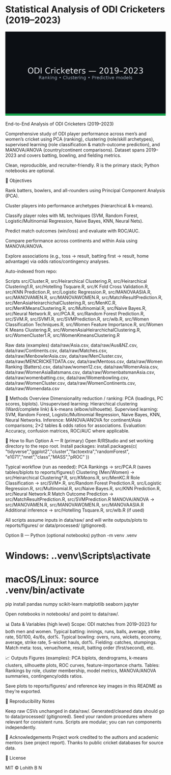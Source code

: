 # Statistical Analysis of ODI Cricketers (2019–2023)

![Banner](assets/banner.png)

End-to-End Analysis of ODI Cricketers (2019–2023)

Comprehensive study of ODI player performance across men’s and women’s cricket using PCA (ranking), clustering (role/skill archetypes), supervised learning (role classification & match-outcome prediction), and MANOVA/ANOVA (country/continent comparisons). Dataset spans 2019–2023 and covers batting, bowling, and fielding metrics.

Clean, reproducible, and recruiter-friendly. R is the primary stack; Python notebooks are optional.

🎯 Objectives

Rank batters, bowlers, and all-rounders using Principal Component Analysis (PCA).

Cluster players into performance archetypes (hierarchical & k-means).

Classify player roles with ML techniques (SVM, Random Forest, Logistic/Multinomial Regression, Naive Bayes, KNN, Neural Nets).

Predict match outcomes (win/loss) and evaluate with ROC/AUC.

Compare performance across continents and within Asia using MANOVA/ANOVA.

Explore associations (e.g., toss → result, batting first → result, home advantage) via odds ratios/contingency analyses.

Auto-indexed from repo:

Scripts
src/Cluster.R, src/Heirarchical Clustering.R, src/Heirarchical Clustering1.R,
src/Hotelling Tsquare.R, src/K Fold Cross Validation.R, src/KNN Prediction.R,
src/Logistic Regression.R, src/MANOVAASIA.R, src/MANOVAMEN.R, src/MANOVAWOMEN.R,
src/MatchResultPrediction.R, src/MenAsiaHeirarchichalClustering.R, src/MenKC.R,
src/MenKMeansClustering.R, src/Multinomial.R, src/Naive Bayes.R, src/Neural Network.R,
src/PCA.R, src/Random Forest Prediction.R, src/SVM.R, src/SVM1.R,
src/SVMPrediction.R, src/wlb.R,
src/Women Classification Techniques.R, src/Women Feature Importance.R,
src/Women K Means Clustering.R, src/WomenAsiaHeirarchichalClustering.R,
src/WomenCluster1.R, src/WomenKmeansClustering.R

Raw data (examples)
data/raw/Asia.csv, data/raw/Aus&NZ.csv, data/raw/Continents.csv, data/raw/Matches.csv,
data/raw/MenbowlerAsia.csv, data/raw/MenCluster.csv, data/raw/MENCRICKETDATA.csv,
data/raw/Mentoss.csv, data/raw/Women Ranking (Batters).csv, data/raw/women12.csv,
data/raw/WomenAsia.csv, data/raw/WomenAsiaBatsmans.csv, data/raw/WomenbatsmanAsia.csv,
data/raw/womenbatting.csv, data/raw/Womenbowling.csv, data/raw/WomenCluster.csv,
data/raw/WomenContinents.csv, data/raw/Womendata.csv

🧠 Methods Overview
Dimensionality reduction / ranking: PCA (loadings, PC scores, biplots).
Unsupervised learning: Hierarchical clustering (Ward/complete link) & k-means (elbow/silhouette).
Supervised learning: SVM, Random Forest, Logistic/Multinomial Regression, Naive Bayes, KNN, Neural Networks.
Inference: MANOVA/ANOVA for continent/Asia comparisons; 2×2 tables & odds ratios for associations.
Evaluation: Accuracy, confusion matrices, ROC/AUC where applicable.

🚀 How to Run
Option A — R (primary)
Open R/RStudio and set working directory to the repo root.
Install packages:
install.packages(c(
  "tidyverse","ggplot2","cluster","factoextra","randomForest",
  "e1071","nnet","class","MASS","pROC"
))

Typical workflow (run as needed):
PCA Rankings → src/PCA.R (saves tables/biplots to reports/figures/)
Clustering (Men/Women) → src/Heirarchical Clustering*.R, src/*KMeans*.R, src/MenKC.R
Role Classification → src/SVM*.R, src/Random Forest Prediction.R,
src/Logistic Regression.R, src/Multinomial.R, src/Naive Bayes.R, src/KNN Prediction.R, src/Neural Network.R
Match Outcome Prediction → src/MatchResultPrediction.R, src/SVMPrediction.R
MANOVA/ANOVA → src/MANOVAMEN.R, src/MANOVAWOMEN.R, src/MANOVAASIA.R
Additional inference → src/Hotelling Tsquare.R, src/wlb.R (if used)

All scripts assume inputs in data/raw/ and will write outputs/plots to reports/figures/ or data/processed/ (gitignored).

Option B — Python (optional notebooks)
python -m venv .venv
# Windows: .\.venv\Scripts\activate
# macOS/Linux: source .venv/bin/activate
pip install pandas numpy scikit-learn matplotlib seaborn jupyter


Open notebooks in notebooks/ and point to data/raw/.

📊 Data & Variables (high level)
Scope: ODI matches from 2019–2023 for both men and women.
Typical batting: innings, runs, balls, average, strike rate, 50/100, 4s/6s, dot%.
Typical bowling: overs, runs, wickets, economy, average, strike rate, 5-wicket hauls, dot%.
Fielding: catches, stumpings.
Match meta: toss, venue/home, result, batting order (first/second), etc.

📈 Outputs
Figures (examples): PCA biplots, dendrograms, k-means clusters, silhouette plots, ROC curves, feature-importance charts.
Tables: Rankings by role, cluster membership, model metrics, MANOVA/ANOVA summaries, contingency/odds ratios.

Save plots to reports/figures/ and reference key images in this README as they’re exported.

🧪 Reproducibility Notes

Keep raw CSVs unchanged in data/raw/.
Generated/cleaned data should go to data/processed/ (gitignored).
Seed your random procedures where relevant for consistent runs.
Scripts are modular; you can run components independently.

🙌 Acknowledgements
Project work credited to the authors and academic mentors (see project report). Thanks to public cricket databases for source data.

📄 License

MIT © Lohith B N
